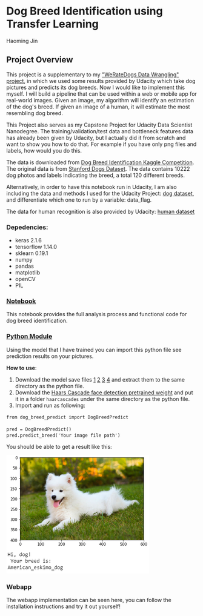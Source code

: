 # Dog Breed Identification using Transfer Learning

Haoming Jin

## Project Overview

This project is a supplementary to my ["WeRateDogs Data Wrangling" project](https://github.com/carterjin/Twitter-WeRateDogs-Data-Wrangling), in which we used some results provided by Udacity which take dog pictures and predicts its dog breeds. Now I would like to implement this myself. I will build a pipeline that can be used within a web or mobile app for real-world images. Given an image, my algorithm will identify an estimation of the dog's breed. If given an image of a human, it will estimate the most resembling dog breed.

This Project also serves as my Capstone Project for Udacity Data Scientist Nanodegree. The training/validation/test data and bottleneck features data has already been given by Udacity, but I actually did it from scratch and want to show you how to do that. For example if you have only png files and labels, how would you do this.

The data is downloaded from [Dog Breed Identification Kaggle Competition](https://www.kaggle.com/c/dog-breed-identification/data). The original data is from [Stanford Dogs Dataset](http://vision.stanford.edu/aditya86/ImageNetDogs/). The data contains 10222 dog photos and labels indicating the breed, a total 120 different breeds.

Alternatively, in order to have this notebook run in Udacity, I am also including the data and methods I used for the Udacity Project: [dog dataset](https://s3-us-west-1.amazonaws.com/udacity-aind/dog-project/dogImages.zip), and differentiate which one to run by a variable: data_flag.

The data for human recognition is also provided by Udacity: [human dataset](https://s3-us-west-1.amazonaws.com/udacity-aind/dog-project/lfw.zip)

### Depedencies:

- keras 2.1.6
- tensorflow 1.14.0
- sklearn 0.19.1
- numpy
- pandas
- matplotlib
- openCV
- PIL

### [Notebook](https://github.com/carterjin/Dog-Breed-Identification-using-Transfer-Learning/blob/master/Dog_Breed_Prediction.ipynb)
This notebook provides the full analysis process and functional code for dog breed identification.

### [Python Module](https://github.com/carterjin/Dog-Breed-Identification-using-Transfer-Learning/blob/master/dog_breed_predict.py)
Using the model that I have trained you can import this python file see prediction results on your pictures.

__How to use__:
1. Download the model save files [1](https://github.com/carterjin/Dog-Breed-Identification-using-Transfer-Learning/blob/master/resnet50_dog_predict_model.part1.rar) [2](https://github.com/carterjin/Dog-Breed-Identification-using-Transfer-Learning/blob/master/resnet50_dog_predict_model.part2.rar) [3](https://github.com/carterjin/Dog-Breed-Identification-using-Transfer-Learning/blob/master/resnet50_dog_predict_model.part3.rar) [4](https://github.com/carterjin/Dog-Breed-Identification-using-Transfer-Learning/blob/master/resnet50_dog_predict_model.part4.rar) and extract them to the same directory as the python file.
2. Download the [Haars Cascade face detection pretrained weight](https://github.com/opencv/opencv/blob/master/data/haarcascades/haarcascade_frontalface_alt.xml) and put it in a folder ```haarcascades``` under the same directory as the python file.
3. Import and run as following:
```
from dog_breed_predict import DogBreedPredict

pred = DogBreedPredict()
pred.predict_breed('Your image file path')
```
You should be able to get a result like this:

![](result_sample.png)

### Webapp

The webapp implementation can be seen here, you can follow the installation instructions and try it out yourself!
